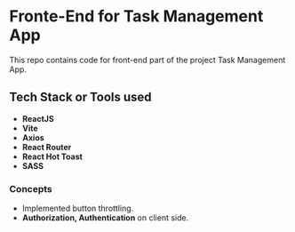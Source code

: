 # Fronte-End for Task Management App

This repo contains code for front-end part of the project Task Management App.

## Tech Stack or Tools used

- **ReactJS**
- **Vite**
- **Axios**
- **React Router**
- **React Hot Toast**
- **SASS**

### Concepts

- Implemented button throttling.
- **Authorization, Authentication** on client side.